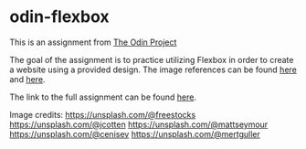 # odin-flexbox
This is an assignment from <a href="https://www.theodinproject.com/about">The Odin Project</a>

The goal of the assignment is to practice utilizing Flexbox in order to create a website using a provided design. The image references can be found <a href="https://cdn.statically.io/gh/TheOdinProject/curriculum/81a5d553f4073e593d23a6ab00d50eef8620796d/foundations/html_css/project/imgs/01.png">here</a> and <a href="https://cdn.statically.io/gh/TheOdinProject/curriculum/81a5d553f4073e593d23a6ab00d50eef8620796d/foundations/html_css/project/imgs/02.png">here</a>.

The link to the full assignment can be found <a href="https://www.theodinproject.com/lessons/foundations-landing-page">here</a>.

Image credits:
https://unsplash.com/@freestocks
https://unsplash.com/@jcotten
https://unsplash.com/@mattseymour
https://unsplash.com/@cenisev
https://unsplash.com/@mertguller